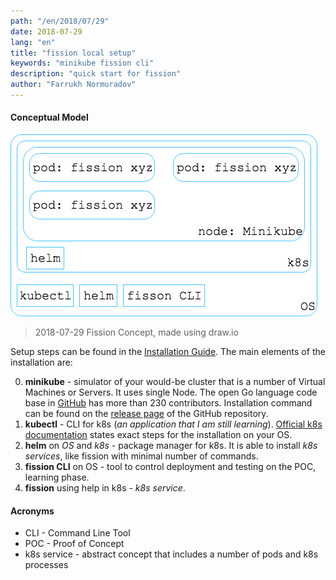 ```yaml
---
path: "/en/2018/07/29"
date: 2018-07-29
lang: "en"
title: "fission local setup"
keywords: "minikube fission cli"
description: "quick start for fission"
author: "Farrukh Normuradov"
---
```


#### Conceptual Model

![Fission Concepts](../images/2018-07-29-Fission-Concept.png)
> 2018-07-29 Fission Concept, made using draw.io

Setup steps can be found in the [Installation Guide](https://docs.fission.io/0.9.1/installation/installation/). The main elements of the installation are:

0. **minikube** - simulator of your would-be cluster that is a number of Virtual Machines or Servers. It uses single Node. The open Go language code base in [GitHub](https://github.com/kubernetes/minikube) has more than 230 contributors. Installation command can be found on the [release page](https://github.com/kubernetes/minikube/releases) of the GitHub repository.
0. **kubectl** - CLI for k8s (_an application that I am still learning_). [Official k8s documentation](https://kubernetes.io/docs/tasks/tools/install-kubectl/) states exact steps for the installation on your OS.
0. **helm** on _OS_ and _k8s_ - package manager for k8s. It is able to install _k8s services_, like fission with minimal number of commands.
0. **fission CLI** on OS - tool to control deployment and testing on the POC, learning phase.
0. **fission** using help in k8s - _k8s service_.

#### Acronyms

* CLI - Command Line Tool
* POC - Proof of Concept
* k8s service - abstract concept that includes a number of pods and k8s processes
